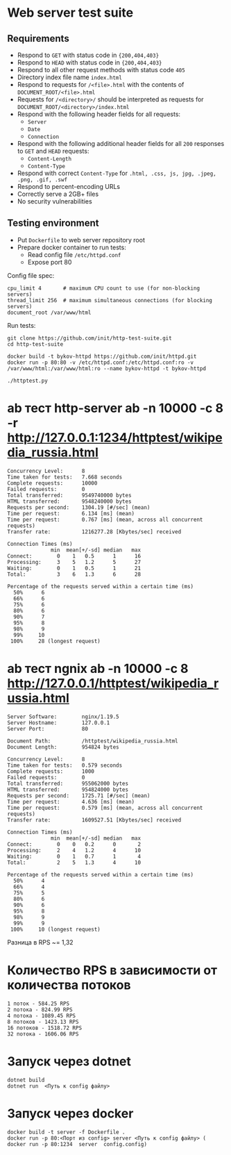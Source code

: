 Web server test suite
=====================

## Requirements ##

* Respond to `GET` with status code in `{200,404,403}`
* Respond to `HEAD` with status code in `{200,404,403}`
* Respond to all other request methods with status code `405`
* Directory index file name `index.html`
* Respond to requests for `/<file>.html` with the contents of `DOCUMENT_ROOT/<file>.html`
* Requests for `/<directory>/` should be interpreted as requests for `DOCUMENT_ROOT/<directory>/index.html`
* Respond with the following header fields for all requests:
  * `Server`
  * `Date`
  * `Connection`
* Respond with the following additional header fields for all `200` responses to `GET` and `HEAD` requests:
  * `Content-Length`
  * `Content-Type`
* Respond with correct `Content-Type` for `.html, .css, js, jpg, .jpeg, .png, .gif, .swf`
* Respond to percent-encoding URLs
* Correctly serve a 2GB+ files
* No security vulnerabilities

## Testing environment ##

* Put `Dockerfile` to web server repository root
* Prepare docker container to run tests:
  * Read config file `/etc/httpd.conf`
  * Expose port 80

Config file spec:
```
cpu_limit 4       # maximum CPU count to use (for non-blocking servers)
thread_limit 256  # maximum simultaneous connections (for blocking servers)
document_root /var/www/html
```

Run tests:
```
git clone https://github.com/init/http-test-suite.git
cd http-test-suite

docker build -t bykov-httpd https://github.com/init/httpd.git
docker run -p 80:80 -v /etc/httpd.conf:/etc/httpd.conf:ro -v /var/www/html:/var/www/html:ro --name bykov-httpd -t bykov-httpd

./httptest.py
```

# ab тест http-server ab -n 10000 -c 8  -r http://127.0.0.1:1234/httptest/wikipedia_russia.html
```
Concurrency Level:      8
Time taken for tests:   7.668 seconds
Complete requests:      10000
Failed requests:        0
Total transferred:      9549740000 bytes
HTML transferred:       9548240000 bytes
Requests per second:    1304.19 [#/sec] (mean)
Time per request:       6.134 [ms] (mean)
Time per request:       0.767 [ms] (mean, across all concurrent requests)
Transfer rate:          1216277.28 [Kbytes/sec] received

Connection Times (ms)
              min  mean[+/-sd] median   max
Connect:        0    1   0.5      1      16
Processing:     3    5   1.2      5      27
Waiting:        0    1   0.5      1      21
Total:          3    6   1.3      6      28

Percentage of the requests served within a certain time (ms)
  50%      6
  66%      6
  75%      6
  80%      6
  90%      7
  95%      8
  98%      9
  99%     10
 100%     28 (longest request)
```

# ab тест ngnix ab -n 10000 -c 8 http://127.0.0.1/httptest/wikipedia_russia.html
```
Server Software:        nginx/1.19.5
Server Hostname:        127.0.0.1
Server Port:            80

Document Path:          /httptest/wikipedia_russia.html
Document Length:        954824 bytes

Concurrency Level:      8
Time taken for tests:   0.579 seconds
Complete requests:      1000
Failed requests:        0
Total transferred:      955062000 bytes
HTML transferred:       954824000 bytes
Requests per second:    1725.71 [#/sec] (mean)
Time per request:       4.636 [ms] (mean)
Time per request:       0.579 [ms] (mean, across all concurrent requests)
Transfer rate:          1609527.51 [Kbytes/sec] received

Connection Times (ms)
              min  mean[+/-sd] median   max
Connect:        0    0   0.2      0       2
Processing:     2    4   1.2      4      10
Waiting:        0    1   0.7      1       4
Total:          2    5   1.3      4      10

Percentage of the requests served within a certain time (ms)
  50%      4
  66%      4
  75%      5
  80%      6
  90%      6
  95%      8
  98%      9
  99%      9
 100%     10 (longest request)
```

Разница в RPS ~= 1,32 

# Количество RPS в зависимости от количества потоков 
```
1 поток - 584.25 RPS
2 потока - 824.99 RPS
4 потока - 1089.45 RPS
8 потоков - 1423.13 RPS
16 потоков - 1518.72 RPS
32 потока - 1606.06 RPS
```
# Запуск через dotnet

```
dotnet build
dotnet run  <Путь к config файлу>
```

# Запуск через docker

```
docker build -t server -f Dockerfile . 
docker run -p 80:<Порт из config> server <Путь к config файлу> (
docker run -p 80:1234  server  config.config)
```
